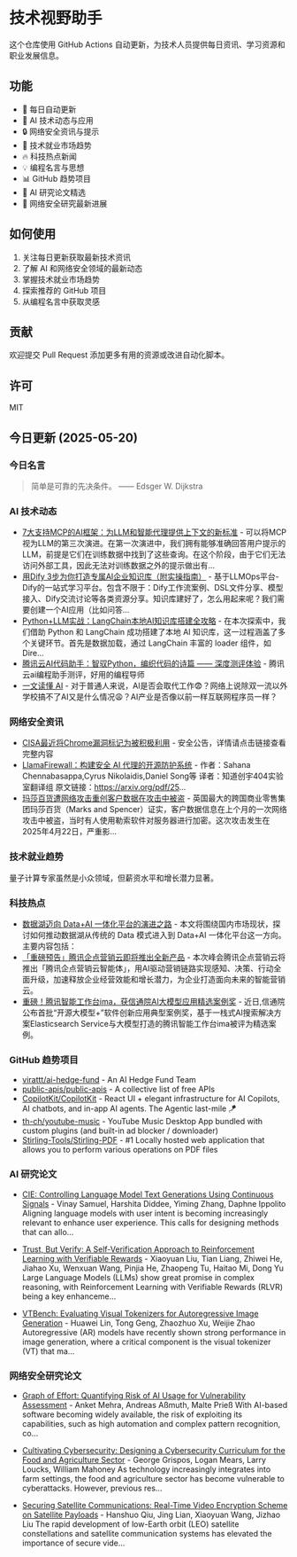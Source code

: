 # 技术视野助手

这个仓库使用 GitHub Actions 自动更新，为技术人员提供每日资讯、学习资源和职业发展信息。

## 功能

- 🔄 每日自动更新
- 🤖 AI 技术动态与应用
- 🔒 网络安全资讯与提示
- 💼 技术就业市场趋势
- 🔥 科技热点新闻
- 💡 编程名言与思想
- 📊 GitHub 趋势项目
- 📝 AI 研究论文精选
- 🔐 网络安全研究最新进展

## 如何使用

1. 关注每日更新获取最新技术资讯
2. 了解 AI 和网络安全领域的最新动态
3. 掌握技术就业市场趋势
4. 探索推荐的 GitHub 项目
5. 从编程名言中获取灵感

## 贡献

欢迎提交 Pull Request 添加更多有用的资源或改进自动化脚本。

## 许可

MIT

## 今日更新 (2025-05-20)

### 今日名言

> 简单是可靠的先决条件。 —— Edsger W. Dijkstra

### AI 技术动态

- [7大支持MCP的AI框架：为LLM和智能代理提供上下文的新标准](https://i-operation.csdnimg.cn/images/8efd18d5d7054f77a81294a14cd80ad5.png) - 可以将MCP视为LLM的第三次演进。在第一次演进中，我们拥有能够准确回答用户提示的LLM，前提是它们在训练数据中找到了这些查询。在这个阶段，由于它们无法访问外部工具，因此无法对训练数据之外的提示做出有...
- [用Dify 3步为你打造专属AI企业知识库（附实操指南）](https://i-operation.csdnimg.cn/images/8efd18d5d7054f77a81294a14cd80ad5.png) - 基于LLMOps平台-Dify的一站式学习平台。包含不限于：Dify工作流案例、DSL文件分享、模型接入、Dify交流讨论等各类资源分享。知识库建好了，怎么用起来呢？我们需要创建一个AI应用（比如问答...
- [Python+LLM实战：LangChain本地AI知识库搭建全攻略](https://i-operation.csdnimg.cn/images/8efd18d5d7054f77a81294a14cd80ad5.png) - 在本次探索中，我们借助 Python 和 LangChain 成功搭建了本地 AI 知识库，这一过程涵盖了多个关键环节。首先是数据加载，通过 LangChain 丰富的 loader 组件，如Dire...
- [腾讯云AI代码助手：智驭Python，编织代码的诗篇 —— 深度测评体验](https://i-operation.csdnimg.cn/images/8efd18d5d7054f77a81294a14cd80ad5.png) - 腾讯云ai编程助手测评，好用的编程导师
- [一文读懂 AI](https://i-operation.csdnimg.cn/images/8efd18d5d7054f77a81294a14cd80ad5.png) - 对于普通人来说，AI是否会取代工作😨？网络上说除双一流以外学校搞不了AI又是什么情况😩？AI产业是否像以前一样互联网程序员一样？


### 网络安全资讯

- [CISA最近将Chrome漏洞标记为被积极利用](https://www.anquanke.com/post/id/307583) - 安全公告，详情请点击链接查看完整内容
- [LlamaFirewall：构建安全 AI 代理的开源防护系统](https://paper.seebug.org/3321/) - 作者：Sahana Chennabasappa,Cyrus Nikolaidis,Daniel Song等
译者：知道创宇404实验室翻译组
原文链接：https://arxiv.org/pdf/25...
- [玛莎百货遭网络攻击重创客户数据在攻击中被盗](https://www.4hou.com/posts/Bvmk) - 英国最大的跨国商业零售集团玛莎百货（Marks and Spencer）证实，客户数据信息在上个月的一次网络攻击中被盗，当时有人使用勒索软件对服务器进行加密。这次攻击发生在2025年4月22日，严重影...


### 技术就业趋势

量子计算专家虽然是小众领域，但薪资水平和增长潜力显著。

### 科技热点

- [数据湖迈向 Data+AI 一体化平台的演进之路](https://cloud.tencent.com/developer/article/2520998) - 本文将围绕国内市场现状，探讨如何推动数据湖从传统的 Data 模式进入到 Data+AI 一体化平台这一方向。主要内容包括：
- [「重磅预告」腾讯企点营销云即将推出全新产品](https://cloud.tencent.com/developer/article/2521127) - 本次峰会腾讯企点营销云将推出「腾讯企点营销云智能体」，用AI驱动营销链路实现感知、决策、行动全面升级，加速释放企业经营效能和增长潜力，为企业打造面向未来的智能营销云。
- [重磅！腾讯智能工作台ima，获信通院AI大模型应用精选案例奖](https://cloud.tencent.com/developer/article/2521002) - 近日,信通院公布首批“开源大模型+”软件创新应用典型案例奖，基于一栈式AI搜索解决方案Elasticsearch Service与大模型打造的腾讯智能工作台ima被评为精选案例。


### GitHub 趋势项目

- [virattt/ai-hedge-fund](https://github.com/virattt/ai-hedge-fund) - An AI Hedge Fund Team
- [public-apis/public-apis](https://github.com/public-apis/public-apis) - A collective list of free APIs
- [CopilotKit/CopilotKit](https://github.com/CopilotKit/CopilotKit) - React UI + elegant infrastructure for AI Copilots, AI chatbots, and in-app AI agents. The Agentic last-mile 🪁
- [th-ch/youtube-music](https://github.com/th-ch/youtube-music) - YouTube Music Desktop App bundled with custom plugins (and built-in ad blocker / downloader)
- [Stirling-Tools/Stirling-PDF](https://github.com/Stirling-Tools/Stirling-PDF) - #1 Locally hosted web application that allows you to perform various operations on PDF files




### AI 研究论文

- [CIE: Controlling Language Model Text Generations Using Continuous
  Signals](http://arxiv.org/abs/2505.13448v1) - Vinay Samuel, Harshita Diddee, Yiming Zhang, Daphne Ippolito
  Aligning language models with user intent is becoming increasingly relevant
to enhance user experience. This calls for designing methods that can allo...

- [Trust, But Verify: A Self-Verification Approach to Reinforcement
  Learning with Verifiable Rewards](http://arxiv.org/abs/2505.13445v1) - Xiaoyuan Liu, Tian Liang, Zhiwei He, Jiahao Xu, Wenxuan Wang, Pinjia He, Zhaopeng Tu, Haitao Mi, Dong Yu
  Large Language Models (LLMs) show great promise in complex reasoning, with
Reinforcement Learning with Verifiable Rewards (RLVR) being a key enhanceme...

- [VTBench: Evaluating Visual Tokenizers for Autoregressive Image
  Generation](http://arxiv.org/abs/2505.13439v1) - Huawei Lin, Tong Geng, Zhaozhuo Xu, Weijie Zhao
  Autoregressive (AR) models have recently shown strong performance in image
generation, where a critical component is the visual tokenizer (VT) that ma...



### 网络安全研究论文

- [Graph of Effort: Quantifying Risk of AI Usage for Vulnerability
  Assessment](http://arxiv.org/abs/2503.16392v1) - Anket Mehra, Andreas Aßmuth, Malte Prieß
  With AI-based software becoming widely available, the risk of exploiting its
capabilities, such as high automation and complex pattern recognition, co...

- [Cultivating Cybersecurity: Designing a Cybersecurity Curriculum for the
  Food and Agriculture Sector](http://arxiv.org/abs/2503.16292v1) - George Grispos, Logan Mears, Larry Loucks, William Mahoney
  As technology increasingly integrates into farm settings, the food and
agriculture sector has become vulnerable to cyberattacks. However, previous
res...

- [Securing Satellite Communications: Real-Time Video Encryption Scheme on
  Satellite Payloads](http://arxiv.org/abs/2503.16287v1) - Hanshuo Qiu, Jing Lian, Xiaoyuan Wang, Jizhao Liu
  The rapid development of low-Earth orbit (LEO) satellite constellations and
satellite communication systems has elevated the importance of secure vide...

